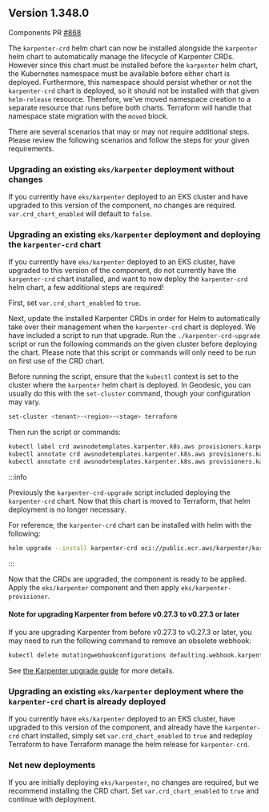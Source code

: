 ## Version 1.348.0

Components PR [#868](https://github.com/cloudposse/terraform-aws-components/pull/868)

The `karpenter-crd` helm chart can now be installed alongside the `karpenter` helm chart to automatically manage the lifecycle of Karpenter CRDs. However since this chart must be installed before the `karpenter` helm chart, the Kubernetes namespace must be available before either chart is deployed. Furthermore, this namespace should persist whether or not the `karpenter-crd` chart is deployed, so it should not be installed with that given `helm-release` resource. Therefore, we've moved namespace creation to a separate resource that runs before both charts. Terraform will handle that namespace state migration with the `moved` block.

There are several scenarios that may or may not require additional steps. Please review the following scenarios and follow the steps for your given requirements.

### Upgrading an existing `eks/karpenter` deployment without changes

If you currently have `eks/karpenter` deployed to an EKS cluster and have upgraded to this version of the component, no changes are required. `var.crd_chart_enabled` will default to `false`.

### Upgrading an existing `eks/karpenter` deployment and deploying the `karpenter-crd` chart

If you currently have `eks/karpenter` deployed to an EKS cluster, have upgraded to this version of the component, do not currently have the `karpenter-crd` chart installed, and want to now deploy the `karpenter-crd` helm chart, a few additional steps are required!

First, set `var.crd_chart_enabled` to `true`.

Next, update the installed Karpenter CRDs in order for Helm to automatically take over their management when the `karpenter-crd` chart is deployed. We have included a script to run that upgrade. Run the `./karpenter-crd-upgrade` script or run the following commands on the given cluster before deploying the chart. Please note that this script or commands will only need to be run on first use of the CRD chart.

Before running the script, ensure that the `kubectl` context is set to the cluster where the `karpenter` helm chart is deployed. In Geodesic, you can usually do this with the `set-cluster` command, though your configuration may vary.

```bash
set-cluster <tenant>-<region>-<stage> terraform
```

Then run the script or commands:

```bash
kubectl label crd awsnodetemplates.karpenter.k8s.aws provisioners.karpenter.sh app.kubernetes.io/managed-by=Helm --overwrite
kubectl annotate crd awsnodetemplates.karpenter.k8s.aws provisioners.karpenter.sh meta.helm.sh/release-name=karpenter-crd --overwrite
kubectl annotate crd awsnodetemplates.karpenter.k8s.aws provisioners.karpenter.sh meta.helm.sh/release-namespace=karpenter --overwrite
```

:::info

Previously the `karpenter-crd-upgrade` script included deploying the `karpenter-crd` chart. Now that this chart is moved to Terraform, that helm deployment is no longer necessary.

For reference, the `karpenter-crd` chart can be installed with helm with the following:
```bash
helm upgrade --install karpenter-crd oci://public.ecr.aws/karpenter/karpenter-crd --version "$VERSION" --namespace karpenter
```

:::

Now that the CRDs are upgraded, the component is ready to be applied. Apply the `eks/karpenter` component and then apply `eks/karpenter-provisioner`.

#### Note for upgrading Karpenter from before v0.27.3 to v0.27.3 or later

If you are upgrading Karpenter from before v0.27.3 to v0.27.3 or later,
you may need to run the following command to remove an obsolete webhook:

```bash
kubectl delete mutatingwebhookconfigurations defaulting.webhook.karpenter.sh
```

See [the Karpenter upgrade guide](https://karpenter.sh/v0.32/upgrading/upgrade-guide/#upgrading-to-v0273)
for more details.

### Upgrading an existing `eks/karpenter` deployment where the `karpenter-crd` chart is already deployed

If you currently have `eks/karpenter` deployed to an EKS cluster, have upgraded to this version of the component, and already have the `karpenter-crd` chart installed, simply set `var.crd_chart_enabled` to `true` and redeploy Terraform to have Terraform manage the helm release for `karpenter-crd`.

### Net new deployments

If you are initially deploying `eks/karpenter`, no changes are required, but we recommend installing the CRD chart. Set `var.crd_chart_enabled` to `true` and continue with deployment.
